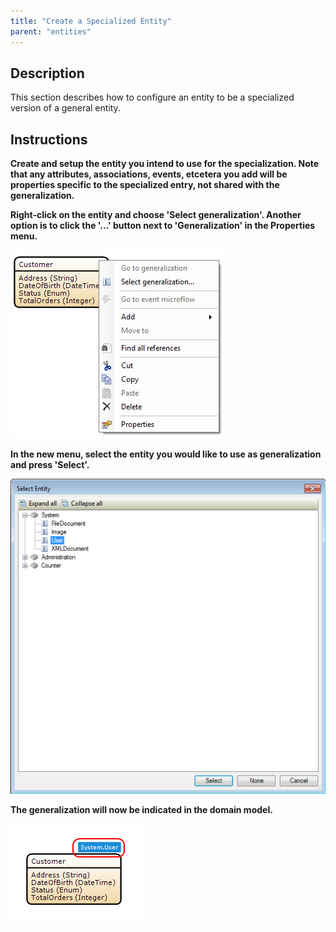 ```yaml
---
title: "Create a Specialized Entity"
parent: "entities"
---
```

## Description

This section describes how to configure an entity to be a specialized version of a general entity.

## Instructions

 **Create and setup the entity you intend to use for the specialization. Note that any attributes, associations, events, etcetera you add will be properties specific to the specialized entry, not shared with the generalization.**

 **Right-click on the entity and choose 'Select generalization'. Another option is to click the '...' button next to 'Generalization' in the Properties menu.**

![](attachments/2621535/2752552.png)

 **In the new menu, select the entity you would like to use as generalization and press 'Select'.**

![](attachments/2621535/2752553.png)

 **The generalization will now be indicated in the domain model.**

![](attachments/2621535/2752550.png)
